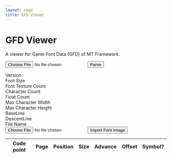 ```yaml
---
layout: page
title: GFD Viewer
---
```


<link rel="stylesheet" href="./style.css">

# GFD Viewer

A viewer for Game Font Data (GFD) of MT Framework.

<input type="file" id="importFile" accept=".gfd">

<input type="button" id="submit" class="button" value="Parse">

<dl id="gfdHeader">
  <dt>Version</dt><dd id="version"></dd>
  <dt>Font Size</dt><dd id="fontSize"></dd>
  <dt>Font Texture Count</dt><dd id="fontTexCount"></dd>
  <dt>Character Count</dt><dd id="charCount"></dd>
  <dt>Float Count</dt><dd id="floatCount"></dd>
  <dt>Max Character Width</dt><dd id="maxCharWidth"></dd>
  <dt>Max Character Height</dt><dd id="maxCharHeight"></dd>
  <dt>BaseLine</dt><dd id="baseLine"></dd>
  <dt>DescentLine</dt><dd id="descentLine"></dd>
  <dt>File Name</dt><dd id="fileName"></dd>
  <input type="file" id="importImgFile" accept=".png">
  <input type="button" id="importImg" class="button" value="Import Font Image">
</dl>

<table id="gfdContent">
  <thead>
    <tr>
      <th><span>Code point</span></th>
      <th><span>Page</span></th>
      <th><span>Position</span></th>
      <th><span>Size</span></th>
      <th><span>Advance</span></th>
      <th><span>Offset</span></th>
      <th><span>Symbol?</span></th>
    </tr>
  </thead>
  <tbody>
  </tbody>
</table>

<script src="./gfd.js"></script>
